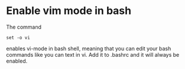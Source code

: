 # Enable vim mode in bash

The command
```
set -o vi
```

enables vi-mode in bash shell, meaning that you can edit your bash commands like you can text in vi. Add it to .bashrc and it will always be enabled.
